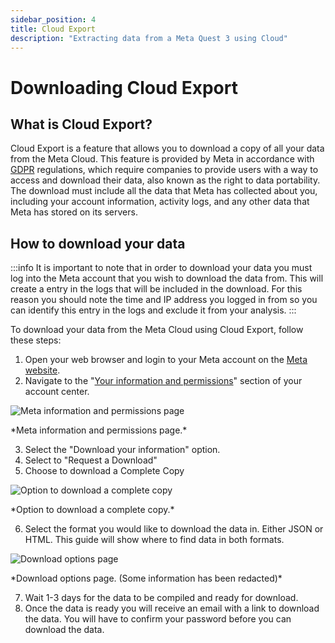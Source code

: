 ```yaml
---
sidebar_position: 4
title: Cloud Export
description: "Extracting data from a Meta Quest 3 using Cloud"
---
```


# Downloading Cloud Export

## What is Cloud Export?

Cloud Export is a feature that allows you to download a copy of all your data from the Meta Cloud. This feature is provided by Meta in accordance with [GDPR](https://gdpr-info.eu/) regulations, which require companies to provide users with a way to access and download their data, also known as the right to data portability. The download must include all the data that Meta has collected about you, including your account information, activity logs, and any other data that Meta has stored on its servers.

## How to download your data

:::info
It is important to note that in order to download your data you must log into the Meta account that you wish to download the data from. This will create a entry in the logs that will be included in the download. For this reason you should note the time and IP address you logged in from so you can identify this entry in the logs and exclude it from your analysis.
:::

To download your data from the Meta Cloud using Cloud Export, follow these steps:

1. Open your web browser and login to your Meta account on the [Meta website](https://auth.meta.com).
2. Navigate to the "[Your information and permissions](https://accountscenter.meta.com/info_and_permissions)" section of your account center.

![Meta information and permissions page](/img/docs/download_page.png)
<figcaption>*Meta information and permissions page.*</figcaption>

3. Select the "Download your information" option.
4. Select to "Request a Download"
5. Choose to download a Complete Copy

![Option to download a complete copy](/img/docs/download_complete_copy.png)
<figcaption>*Option to download a complete copy.*</figcaption>

6. Select the format you would like to download the data in. Either JSON or HTML. This guide will show where to find data in both formats.

![Download options page](/img/docs/download_options.png)
<figcaption>*Download options page. (Some information has been redacted)*</figcaption>

7. Wait 1-3 days for the data to be compiled and ready for download.
8. Once the data is ready you will receive an email with a link to download the data. You will have to confirm your password before you can download the data.


